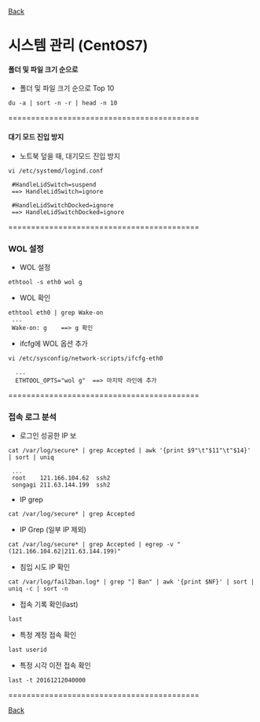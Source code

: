[Back](https://github.com/songagi/study-linux/blob/master/README.md)

# 시스템 관리 (CentOS7)

#### 폴더 및 파일 크기 순으로

  * 폴더 및 파일 크기 순으로 Top 10
```
du -a | sort -n -r | head -n 10
```

==========================================

#### 대기 모드 진입 방지

  * 노트북 덮을 때, 대기모드 진입 방지
```
vi /etc/systemd/logind.conf

 #HandleLidSwitch=suspend  
 ==> HandleLidSwitch=ignore

 #HandleLidSwitchDocked=ignore
 ==> HandleLidSwitchDocked=ignore
```

==========================================

### WOL 설정

  * WOL 설정
```
ethtool -s eth0 wol g
```

  * WOL 확인
```
ethtool eth0 | grep Wake-on
 ...
 Wake-on: g    ==> g 확인
```

  * ifcfg에 WOL 옵션 추가
```
vi /etc/sysconfig/network-scripts/ifcfg-eth0
  
  ...
  ETHTOOL_OPTS="wol g"  ==> 마지막 라인에 추가
```

==========================================

### 접속 로그 분석

 * 로그인 성공한 IP 보
 
```
cat /var/log/secure* | grep Accepted | awk '{print $9"\t"$11"\t"$14}' | sort | uniq

 ...
 root    121.166.104.62  ssh2
 songagi 211.63.144.199  ssh2
```

 * IP grep
 
```
cat /var/log/secure* | grep Accepted
```

 * IP Grep (일부 IP 제외)

```
cat /var/log/secure* | grep Accepted | egrep -v "(121.166.104.62|211.63.144.199)"
```

 * 침입 시도 IP 확인

```
cat /var/log/fail2ban.log* | grep "] Ban" | awk '{print $NF}' | sort | uniq -c | sort -n
```
 
 * 접속 기록 확인(last)
 
```
last
```

 * 특정 계정 접속 확인
```
last userid
```

 * 특정 시각 이전 접속 확인
 
 ```
 last -t 20161212040000
 ```
 
==========================================

[Back](https://github.com/songagi/study-linux/blob/master/README.md)

